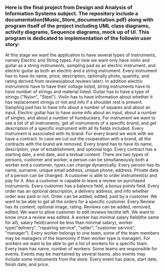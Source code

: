 <h3>Here is the final project  from Design and Analysis of Information Systems subject. The repository include a documentation(Music_Store_documentation.pdf) along with program itself of the project including UML class diagrams,  activity diagrams, Sequence diagrams, mock up of UI. This program is dedicated to implementation of the followin user story:</h3>


At this stage we want the application to have several types of instruments, namely Electric and String types. For now we want only have violin and guitar as a string instruments, sampling pad as an electric instrument, and electric guitar as both an electric and a string instrument. Every instrument has to have its name, price, description, optionally photo, quantity, and rating derived from reviews(about reviews later). In addition electric instruments have to have their voltage listed, string instruments have to have number of strings and material listed. Guitar has to have a type of strings ("Nylon", "Steel"). Violin has to have information about whether it has replacement strings or not and info if a shoulder rest is present. Sampling pad has to have info about a number of squares and about an input. Electric guitar has to have some info about an input, about a number of singles, and about a number of humbuckers.
For instrument we want to see a list of all instruments, get all instruments of a specific brand, and get description of a specific instrument with all its fields included.
Every instrument is associated with its brand. For every brand we work with we have a contract. In case we cut out the cooperation with a brand, all the contracts with the brand are removed. Every brand has to have its name, description, year of establishment, and optional logo. Every contract has a starting date, a end date, and a textual content.
There are two types of persons, customer and worker, a person can be simultaneously both a worker and a customer, types can change dynamically. Every person has its name, surname, unique email address, unique phone, address. Private data of a person can be changed.
A customer is able to order instrument(s) and pay for it. Also a customer is capable to leave a review on purchased instruments. Every customer has a balance field, a bonus points field.
Every order has an optional description, a delivery address, and info whether order was paid or not. Order can be added, edited, paid by a customer. We want to be able to get all the orders for a specific customer.
Every Review has its content, optional image, rating. Reviews can be added, removed, edited. We want to allow customer to edit reviews he/she left. We want to know once a review was edited.
A worker has minimal salary field(the same for all), salary field(cannot be less than minimal salary), worker type("delivery", "repairing service", "seller", "customer service", "manager"). Every worker belongs to one team, some of the team members may be managers of the team(only if their worker type is manager). For workers we want to be able to get a list of workers for a specific team.
Every team has name, number of workers. Some teams are responsible for events.
Events may be maintained by several teams, also events may include some instruments from the store. Every event has place, start date, finish date, and price.
